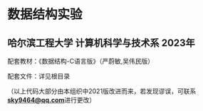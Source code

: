 # 数据结构实验

## 哈尔滨工程大学 计算机科学与技术系 2023年

配套教材：《数据结构-C语言版》（严蔚敏,吴伟民版）

配套文件：详见根目录

（以上代码大部分由本组织中2021版改进而来，若发现谬误，可联系**sky9464@qq.com**进行更改）
